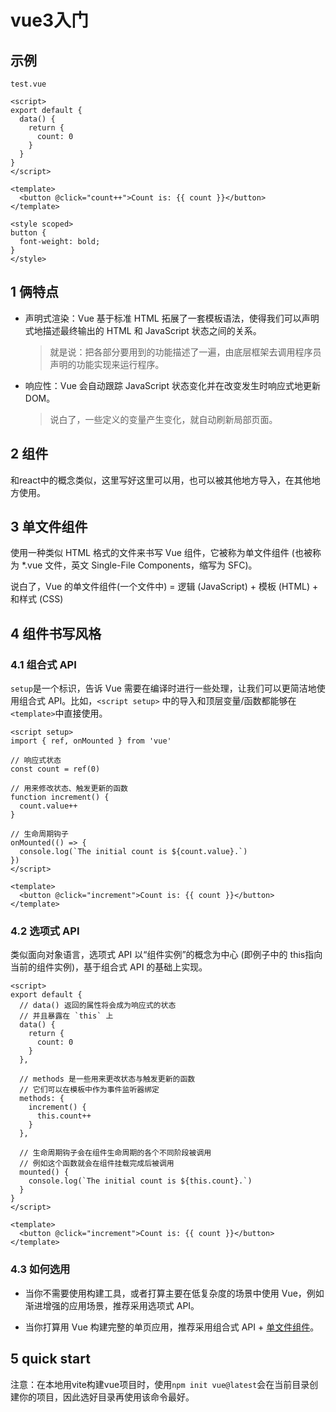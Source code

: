 # vue3入门

## 示例

`test.vue`

```
<script>
export default {
  data() {
    return {
      count: 0
    }
  }
}
</script>

<template>
  <button @click="count++">Count is: {{ count }}</button>
</template>

<style scoped>
button {
  font-weight: bold;
}
</style>
```

## 1 俩特点

* 声明式渲染：Vue 基于标准 HTML 拓展了一套模板语法，使得我们可以声明式地描述最终输出的 HTML 和 JavaScript 状态之间的关系。
    >就是说：把各部分要用到的功能描述了一遍，由底层框架去调用程序员声明的功能实现来运行程序。
* 响应性：Vue 会自动跟踪 JavaScript 状态变化并在改变发生时响应式地更新 DOM。
    >说白了，一些定义的变量产生变化，就自动刷新局部页面。

## 2 组件

和react中的概念类似，这里写好这里可以用，也可以被其他地方导入，在其他地方使用。

## 3 单文件组件

使用一种类似 HTML 格式的文件来书写 Vue 组件，它被称为单文件组件 (也被称为 *.vue 文件，英文 Single-File Components，缩写为 SFC)。

说白了，Vue 的单文件组件(一个文件中) = 逻辑 (JavaScript) + 模板 (HTML) + 和样式 (CSS) 

## 4 组件书写风格

### 4.1 组合式 API

`setup`是一个标识，告诉 Vue 需要在编译时进行一些处理，让我们可以更简洁地使用组合式 API。比如，`<script setup>` 中的导入和顶层变量/函数都能够在`<template>`中直接使用。

```
<script setup>
import { ref, onMounted } from 'vue'

// 响应式状态
const count = ref(0)

// 用来修改状态、触发更新的函数
function increment() {
  count.value++
}

// 生命周期钩子
onMounted(() => {
  console.log(`The initial count is ${count.value}.`)
})
</script>

<template>
  <button @click="increment">Count is: {{ count }}</button>
</template>
```

### 4.2 选项式 API

类似面向对象语言，选项式 API 以“组件实例”的概念为中心 (即例子中的 this指向当前的组件实例)，基于组合式 API 的基础上实现。

```
<script>
export default {
  // data() 返回的属性将会成为响应式的状态
  // 并且暴露在 `this` 上
  data() {
    return {
      count: 0
    }
  },

  // methods 是一些用来更改状态与触发更新的函数
  // 它们可以在模板中作为事件监听器绑定
  methods: {
    increment() {
      this.count++
    }
  },

  // 生命周期钩子会在组件生命周期的各个不同阶段被调用
  // 例如这个函数就会在组件挂载完成后被调用
  mounted() {
    console.log(`The initial count is ${this.count}.`)
  }
}
</script>

<template>
  <button @click="increment">Count is: {{ count }}</button>
</template>
```

### 4.3 如何选用

* 当你不需要使用构建工具，或者打算主要在低复杂度的场景中使用 Vue，例如渐进增强的应用场景，推荐采用选项式 API。

* 当你打算用 Vue 构建完整的单页应用，推荐采用组合式 API + [单文件组件](../chapter2/section13/index.md)。

## 5 quick start

注意：在本地用vite构建vue项目时，使用`npm init vue@latest`会在当前目录创建你的项目，因此选好目录再使用该命令最好。